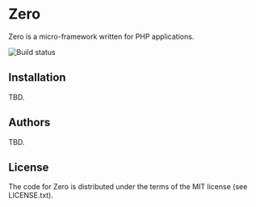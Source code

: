 Zero
====

Zero is a micro-framework written for PHP applications.

![Build status](https://circleci.com/gh/fbenard/Zero/tree/master.svg?style=shield&circle-token=78096b1f781cc4fccd2d99a7d17328b79dbf73ce)


## Installation

TBD.


## Authors

TBD.


## License

The code for Zero is distributed under the terms of the MIT license (see LICENSE.txt).

